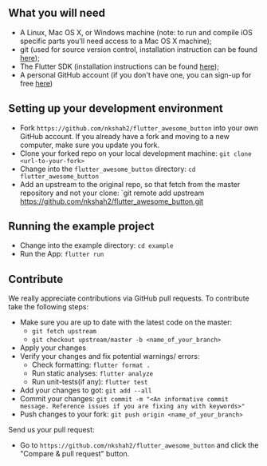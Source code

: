 What you will need
------------------

 * A Linux, Mac OS X, or Windows machine (note: to run and compile iOS specific parts you'll need access to a Mac OS X machine);
 * git (used for source version control, installation instruction can be found [here](https://git-scm.com/));
 * The Flutter SDK (installation instructions can be found [here](https://flutter.io/get-started/install/));
 * A personal GitHub account (if you don't have one, you can sign-up for free [here](https://github.com/))
 
 Setting up your development environment
---------------------------------------

 * Fork `https://github.com/nkshah2/flutter_awesome_button` into your own GitHub account. If you already have a fork and moving to a new computer, make sure you update you fork.
 * Clone your forked repo on your local development machine: `git clone <url-to-your-fork>`
 * Change into the `flutter_awesome_button` directory: `cd flutter_awesome_button`
 * Add an upstream to the original repo, so that fetch from the master repository and not your clone: `git remote add upstream https://github.com/nkshah2/flutter_awesome_button.git
 
 Running the example project
---------------------------

 * Change into the example directory: `cd example`
 * Run the App: `flutter run`
 
 Contribute
----------

We really appreciate contributions via GitHub pull requests. To contribute take the following steps:

 * Make sure you are up to date with the latest code on the master: 
   * `git fetch upstream`
   * `git checkout upstream/master -b <name_of_your_branch>`
 * Apply your changes
 * Verify your changes and fix potential warnings/ errors:
   * Check formatting: `flutter format .`
   * Run static analyses: `flutter analyze`
   * Run unit-tests(if any): `flutter test`
 * Add your changes to got: `git add --all`
 * Commit your changes: `git commit -m "<An informative commit message. Reference issues if you are fixing any with keywords>"`
 * Push changes to your fork: `git push origin <name_of_your_branch>`
 
 Send us your pull request:

 * Go to `https://github.com/nkshah2/flutter_awesome_button` and click the "Compare & pull request" button.
